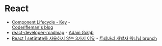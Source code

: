 # React

- [Component Lifecycle - Key](https://blog.coderifleman.com/2015/06/27/learning-react-3/) - [	
Coderifleman's blog](https://blog.coderifleman.com/)
- [react-developer-roadmap](https://github.com/adam-golab/react-developer-roadmap) - [Adam Gołąb](https://github.com/adam-golab)
- [React | setState를 사용하지 않는 3가지 이유](https://brunch.co.kr/@hee072794/108) - [트레바리 개발자 워니님 brunch](https://brunch.co.kr/@hee072794#info)
